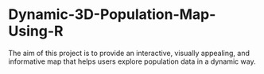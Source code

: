 # Dynamic-3D-Population-Map-Using-R
The aim of this project is to provide an interactive, visually appealing, and informative map that helps users explore population data in a dynamic way.
